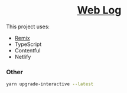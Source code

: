 <h1 align="center">
  <a href="https://weblog.i-nasu.com">
    Web Log
  </a>
</h1>

This project uses:

- [Remix](https://remix.run/docs/en/v1)
- TypeScript
- Contentful
- Netlify

### Other

```bash
yarn upgrade-interactive --latest
```